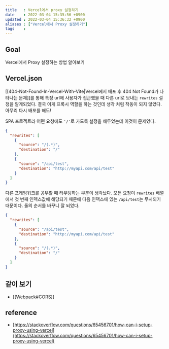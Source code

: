 ```yaml
---
title   : Vercel에서 proxy 설정하기 
date    : 2022-03-04 15:35:56 +0900
updated : 2022-03-04 15:36:32 +0900
aliases : ["Vercel에서 Proxy 설정하기"]
tags    : 
---
```

## Goal
Vercel에서 Proxy 설정하는 방법 알아보기

## Vercel.json 
[[404-Not-Found-In-Vercel-With-Vite|Vercel에서 배포 후 404 Not Found가 나타나는 문제]]를 통해 특정 url에 사용자가 접근했을 때 다른 url로 보내는 `rewrites` 설정을 알게되었다. 결국 이게 프록시 역할을 하는 것인데 생각 처럼 작동이 되지 않았다. 아무리 다시 배포를 해도!  

SPA 프로젝트라 어떤 요청에도 `'/'`로 가도록 설정을 해두었는데 이것이 문제였다. 
```json
{
  "rewrites": [
    {
      "source": "/(.*)",
      "destination": "/"
    },
    {
      "source": "/api/test",
      "destination": "http://myapi.com/api/test"
    }
  ]
}
```

다른 프레임워크를 공부할 때 라우팅하는 부분이 생각났다. 모든 요청이 `rewrites` 배열에서 첫 번째 인덱스값에 해당되기 때문에 다음 인덱스에 있는 `/api/test`는 무시되기 때문이다. 둘의 순서를 바꾸니 잘 되었다.  

```json
{
  "rewrites": [
    {
      "source": "/api/test",
      "destination": "http://myapi.com/api/test"
    },
    {
      "source": "/(.*)",
      "destination": "/"
    }
  ]
}
```

## 같이 보기
- [[Webpack#CORS]]

## reference
- [https://stackoverflow.com/questions/65456701/how-can-i-setup-proxy-using-vercel](https://stackoverflow.com/questions/65456701/how-can-i-setup-proxy-using-vercel)